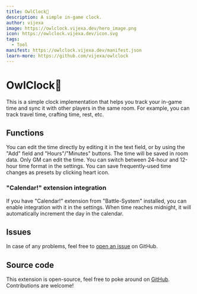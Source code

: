 ```yaml
---
title: OwlClock🦉
description: A simple in-game clock.
author: vijexa
image: https://owlclock.vijexa.dev/hero_image.png
icon: https://owlclock.vijexa.dev/icon.svg
tags:
  - Tool
manifest: https://owlclock.vijexa.dev/manifest.json
learn-more: https://github.com/vijexa/owlclock
---
```

# OwlClock🦉

This is a simple clock implementation that helps you track your in-game time and sync it with other players in the same room. For example, you can track travel time, crafting time, rest, etc. 

## Functions

You can edit the time directly by editing it in the text field, or by using the "Add" field and "Hours"/"Minutes" buttons. The time will be saved in room data. Only GM can edit the time. You can switch between 24-hour and 12-hour time format in the settings. You can save frequently-used time changes as presets by clicking heart icon.

### "Calendar!" extension integration

If you have "Calendar!" extension from "Battle-System" installed, you can enable integration with it in the settings. When time reaches midnight, it will automatically increment the day in the calendar.

## Issues

In case of any problems, feel free to [open an issue](https://github.com/vijexa/owlclock/issues/new) on GitHub. 

## Source code

This extension is open-source, feel free to poke around on [GitHub](https://github.com/vijexa/owlclock). Contributions are welcome!
